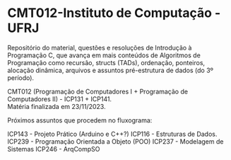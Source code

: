# CMT012-Instituto de Computação - UFRJ

Repositório do material, questões e resoluções de Introdução à Programação C, que avança em mais conteúdos de Algoritmos de Programação como recursão, structs (TADs), ordenação, ponteiros, alocação dinâmica, arquivos e assuntos pré-estrutura de dados (do 3º período).

CMT012 (Programação de Computadores I + Programação de Computadores II) - ICP131 + ICP141.<br>
Matéria finalizada em 23/11/2023.

Próximos assuntos que procedem no fluxograma: 

ICP143 - Projeto Prático (Arduino e C++?)
ICP116 - Estruturas de Dados.<br>
ICP239 - Programação Orientada a Objeto (POO)
ICP237 - Modelagem de Sistemas
ICP246 - ArqCompSO
